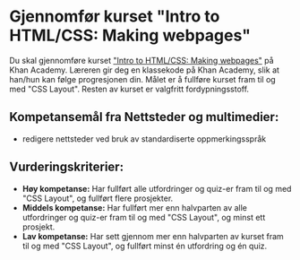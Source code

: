 # Gjennomfør kurset "Intro to HTML/CSS: Making webpages"

Du skal gjennomføre kurset ["Intro to HTML/CSS: Making webpages"](https://nb.khanacademy.org/computing/computer-programming/html-css) på Khan Academy. Læreren gir deg en klassekode på Khan Academy, slik at han/hun kan følge progresjonen din. Målet er å fullføre kurset fram til og med "CSS Layout". Resten av kurset er valgfritt fordypningsstoff.

## Kompetansemål fra Nettsteder og multimedier:

* redigere nettsteder ved bruk av standardiserte oppmerkingsspråk

## Vurderingskriterier:

* **Høy kompetanse:** Har fullført alle utfordringer og quiz-er fram til og med "CSS Layout", og fullført flere prosjekter.
* **Middels kompetanse:** Har fullført mer enn halvparten av alle utfordringer og quiz-er  fram til og med "CSS Layout", og minst ett prosjekt.
* **Lav kompetanse:** Har sett gjennom mer enn halvparten av kurset fram til og med "CSS Layout", og fullført minst én utfordring og én quiz.
